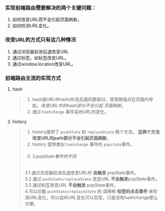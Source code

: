 ### 实现前端路由需要解决的两个关键问题：
1. 如何改变URL而不会引起页面刷新。
2. 如何检测URL变化。

### 改变URL的方式只有这几种情况
1. 通过浏览器前进后退改变URL
2. 通过标签，如<a>标签改变URL。
3. 通过window.location改变URL。

### 前端路由主流的实现方式
1. hash
   > 1. hash是URL中hash(#)及后面的那部分，常用做锚点在页面内导航。*改变URL中的hash部分不会引起
   页面刷新*。    
   > 2. 通过 `hashchange` 事件监听URL的变化。
   
2. history
   > 1. history提供了 `pushState` 和 `replaceState` 两个方法，
   **这两个方法改变URL的path部分不会引起页面刷新**。    
   > 2. history 提供类似 `hashchange` 事件的 `popstate`事件。    
   > 3. ###### 3.popState事件的不同     
     > 3.1 通过浏览器前进后退改变URL时 **会触发** popState事件。    
     > 3.2 通过 `pushState/replaceState` 改变URL **不会触发**popState事件。  
     > 3.3 通过标签改变URL **不会触发** popState事件。  
   > 4.可以拦截 `pushState/replaceState` 的 调用和 **标签的点击事件** 来检测URL变化，所以监听URL变化可以实现，只是没有hashchange那么方便。



